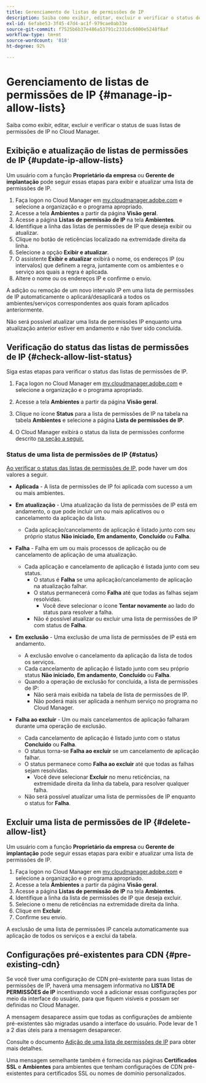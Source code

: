 ```yaml
---
title: Gerenciamento de listas de permissões de IP
description: Saiba como exibir, editar, excluir e verificar o status de suas listas de permissões de IP no Cloud Manager.
exl-id: 6efabe53-3f45-47d4-ac1f-979cae0ab33e
source-git-commit: f7525b6b37e486a53791c2331dc6000e5248f8af
workflow-type: tm+mt
source-wordcount: '818'
ht-degree: 92%

---
```


# Gerenciamento de listas de permissões de IP {#manage-ip-allow-lists}

Saiba como exibir, editar, excluir e verificar o status de suas listas de permissões de IP no Cloud Manager.

## Exibição e atualização de listas de permissões de IP {#update-ip-allow-lists}

Um usuário com a função **Proprietário da empresa** ou **Gerente de implantação** pode seguir essas etapas para exibir e atualizar uma lista de permissões de IP.

1. Faça logon no Cloud Manager em [my.cloudmanager.adobe.com](https://my.cloudmanager.adobe.com/) e selecione a organização e o programa apropriado.
1. Acesse a tela **Ambientes** a partir da página **Visão geral**.
1. Acesse a página **Listas de permissão de IP** na tela **Ambientes**.
1. Identifique a linha das listas de permissões de IP que deseja exibir ou atualizar.
1. Clique no botão de reticências localizado na extremidade direita da linha.
1. Selecione a opção **Exibir e atualizar**.
1. O assistente **Exibir e atualizar** exibirá o nome, os endereços IP (ou intervalos) que definem a regra, juntamente com os ambientes e o serviço aos quais a regra é aplicada.
1. Altere o nome ou os endereços IP e confirme o envio.

A adição ou remoção de um novo intervalo IP em uma lista de permissões de IP automaticamente o aplicará/desaplicará a todos os ambientes/serviços correspondentes aos quais foram aplicados anteriormente.

Não será possível atualizar uma lista de permissões IP enquanto uma atualização anterior estiver em andamento e não tiver sido concluída.

## Verificação do status das listas de permissões de IP {#check-allow-list-status}

Siga estas etapas para verificar o status das listas de permissões de IP.

1. Faça logon no Cloud Manager em [my.cloudmanager.adobe.com](https://my.cloudmanager.adobe.com/) e selecione a organização e o programa apropriado.

1. Acesse a tela **Ambientes** a partir da página **Visão geral**.

1. Clique no ícone **Status** para a lista de permissões de IP na tabela na tabela **Ambientes** e selecione a página **Lista de permissões de IP**.

1. O Cloud Manager exibirá o status da lista de permissões conforme descrito [na seção a seguir.](#status)

### Status de uma lista de permissões de IP {#status}

[Ao verificar o status das listas de permissões de IP,](#check-allow-list-status) pode haver um dos valores a seguir.

* **Aplicada** - A lista de permissões de IP foi aplicada com sucesso a um ou mais ambientes.

* **Em atualização** - Uma atualização da lista de permissões de IP está em andamento, o que pode incluir um ou mais aplicativos ou o cancelamento da aplicação da lista.

   * Cada aplicação/cancelamento de aplicação é listado junto com seu próprio status **Não iniciado**, **Em andamento**, **Concluído** ou **Falha**.

* **Falha** - Falha em um ou mais processos de aplicação ou de cancelamento de aplicação de uma atualização.
   * Cada aplicação e cancelamento de aplicação é listada junto com seu status.
      * O status é **Falha** se uma aplicação/cancelamento de aplicação na atualização falhar.
      * O status permanecerá como **Falha** até que todas as falhas sejam resolvidas.
         * Você deve selecionar o ícone **Tentar novamente** ao lado do status para resolver a falha.
      * Não é possível atualizar ou excluir uma lista de permissões de IP com status de **Falha**.

* **Em exclusão** - Uma exclusão de uma lista de permissões de IP está em andamento.
   * A exclusão envolve o cancelamento da aplicação da lista de todos os serviços.
   * Cada cancelamento de aplicação é listado junto com seu próprio status **Não iniciado**, **Em andamento**, **Concluído** ou **Falha**.
   * Quando a operação de exclusão for concluída, a lista de permissões de IP:
      * Não será mais exibida na tabela de lista de permissões de IP.
      * Não poderá mais ser aplicada a nenhum serviço no programa no Cloud Manager.

* **Falha ao excluir** - Um ou mais cancelamentos de aplicação falharam durante uma operação de exclusão.

   * Cada cancelamento de aplicação é listado junto com o status **Concluído** ou **Falha**.
   * O status torna-se **Falha ao excluir** se um cancelamento de aplicação falhar.
   * O status permanece como **Falha ao excluir** até que todas as falhas sejam resolvidas.
      * Você deve selecionar **Excluir** no menu reticências, na extremidade direita da linha da tabela, para resolver qualquer falha.
   * Não será possível atualizar uma lista de permissões de IP enquanto o status for **Falha**.

## Excluir uma lista de permissões de IP {#delete-allow-list}

Um usuário com a função **Proprietário da empresa** ou **Gerente de implantação** pode seguir essas etapas para exibir e atualizar uma lista de permissões de IP.

1. Faça logon no Cloud Manager em [my.cloudmanager.adobe.com](https://my.cloudmanager.adobe.com/) e selecione a organização e o programa apropriado.
1. Acesse a tela **Ambientes** a partir da página **Visão geral**.
1. Acesse a página **Listas de permissão de IP** na tela **Ambientes**.
1. Identifique a linha da lista de permissões de IP que deseja excluir.
1. Selecione o menu de reticências na extremidade direita da linha.
1. Clique em **Excluir**.
1. Confirme seu envio.

A exclusão de uma lista de permissões IP cancela automaticamente sua aplicação de todos os serviços e a exclui da tabela.

## Configurações pré-existentes para CDN {#pre-existing-cdn}

Se você tiver uma configuração de CDN pré-existente para suas listas de permissões de IP, haverá uma mensagem informativa no **LISTA DE PERMISSÕES de IP** incentivando você a adicionar essas configurações por meio da interface do usuário, para que fiquem visíveis e possam ser definidas no Cloud Manager.

A mensagem desaparece assim que todas as configurações de ambiente pré-existentes são migradas usando a interface do usuário. Pode levar de 1 a 2 dias úteis para a mensagem desaparecer.

Consulte o documento [Adição de uma lista de permissões de IP](/help/implementing/cloud-manager/ip-allow-lists/add-ip-allow-lists.md) para obter mais detalhes.

Uma mensagem semelhante também é fornecida nas páginas **Certificados SSL** e **Ambientes** para ambientes que tenham configurações de CDN pré-existentes para certificados SSL ou nomes de domínio personalizados.
